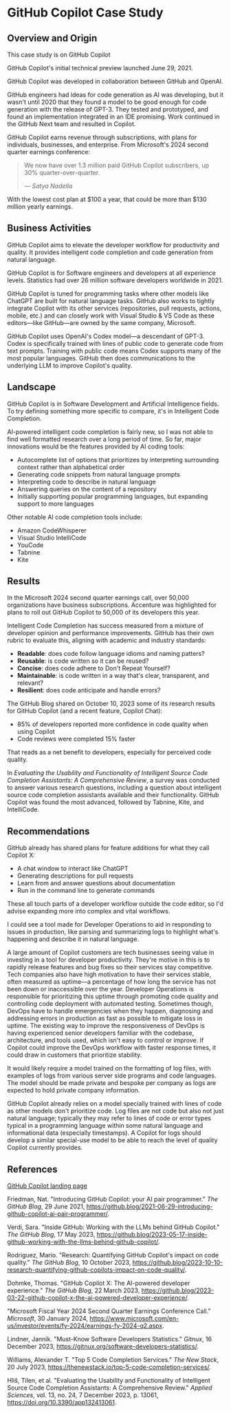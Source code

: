 # GitHub Copilot Case Study

## Overview and Origin

This case study is on GitHub Copilot

GitHub Copilot's initial technical preview launched June 29, 2021.

GitHub Copilot was developed in collaboration between GitHub and OpenAI.

GitHub engineers had ideas for code generation as AI was developing, but it wasn't until 2020 that they found a model to be good enough for code generation with the release of GPT-3. They tested and prototyped, and found an implementation integrated in an IDE promising. Work continued in the GitHub Next team and resulted in Copilot.

GitHub Copilot earns revenue through subscriptions, with plans for individuals, businesses, and enterprise. From Microsoft's 2024 second quarter earnings conference:

> We now have over 1.3 million paid GitHub Copilot subscribers, up 30% quarter-over-quarter.
>
> &mdash; _Satya Nadella_

With the lowest cost plan at $100 a year, that could be more than $130 million yearly earnings.

## Business Activities

GitHub Copilot aims to elevate the developer workflow for productivity and quality. It provides intelligent code completion and code generation from natural language.

GitHub Copilot is for Software engineers and developers at all experience levels. Statistics had over 26 million software developers worldwide in 2021.

GitHub Copilot is tuned for programming tasks where other models like ChatGPT are built for natural language tasks. GitHub also works to tightly integrate Copilot with its other services (repositories, pull requests, actions, mobile, etc.) and can closely work with Visual Studio & VS Code as these editors&mdash;like GitHub&mdash;are owned by the same company, Microsoft.

GitHub Copilot uses OpenAI's Codex model&mdash;a descendant of GPT-3. Codex is specifically trained with lines of public code to generate code from text prompts. Training with public code means Codex supports many of the most popular languages. GitHub then does communications to the underlying LLM to improve Copilot's quality.

## Landscape

GitHub Copilot is in Software Development and Artificial Intelligence fields. To try defining something more specific to compare, it's in Intelligent Code Completion.

AI-powered intelligent code completion is fairly new, so I was not able to find well formatted research over a long period of time. So far, major innovations would be the features provided by AI coding tools:

* Autocomplete list of options that prioritizes by interpreting surrounding context rather than alphabetical order
* Generating code snippets from natural language prompts
* Interpreting code to describe in natural language
* Answering queries on the content of a repository
* Initially supporting popular programming languages, but expanding support to more languages

Other notable AI code completion tools include:

* Amazon CodeWhisperer
* Visual Studio IntelliCode
* YouCode
* Tabnine
* Kite

## Results

In the Microsoft 2024 second quarter earnings call, over 50,000 organizations have business subscriptions. Accenture was highlighted for plans to roll out GitHub Copilot to 50,000 of its developers this year.

Intelligent Code Completion has success measured from a mixture of developer opinion and performance improvements. GitHub has their own rubric to evaluate this, aligning with academic and industry standards:

* **Readable**: does code follow language idioms and naming patters?
* **Reusable**: is code written so it can be reused?
* **Concise**: does code adhere to Don't Repeat Yourself?
* **Maintainable**: is code written in a way that's clear, transparent, and relevant?
* **Resilient**: does code anticipate and handle errors?

The GitHub Blog shared on October 10, 2023 some of its research results for GitHub Copilot (and a recent feature, Copilot Chat):

* 85% of developers reported more confidence in code quality when using Copilot
* Code reviews were completed 15% faster

That reads as a net benefit to developers, especially for perceived code quality.

In _Evaluating the Usability and Functionality of Intelligent Source Code Completion Assistants: A Comprehensive Review_, a survey was conducted to answer various research questions, including a question about intelligent source code completion assistants available and their functionality. GitHub Copilot was found the most advanced, followed by Tabnine, Kite, and IntelliCode.

## Recommendations

GitHub already has shared plans for feature additions for what they call Copilot X:

* A chat window to interact like ChatGPT
* Generating descriptions for pull requests
* Learn from and answer questions about documentation
* Run in the command line to generate commands

These all touch parts of a developer workflow outside the code editor, so I'd advise expanding more into complex and vital workflows.

I could see a tool made for Developer Operations to aid in responding to issues in production, like parsing and summarizing logs to highlight what's happening and describe it in natural language.

A large amount of Copilot customers are tech businesses seeing value in investing in a tool for developer productivity. They're motive in this is to rapidly release features and bug fixes so their services stay competitive. Tech companies also have high motivation to have their services stable, often measured as uptime&mdash;a percentage of how long the service has not been down or inaccessible over the year. Developer Operations is responsible for prioritizing this uptime through promoting code quality and controlling code deployment with automated testing. Sometimes though, DevOps have to handle emergencies when they happen, diagnosing and addressing errors in production as fast as possible to mitigate loss in uptime. The existing way to improve the responsiveness of DevOps is having experienced senior developers familiar with the codebase, architecture, and tools used, which isn't easy to control or improve. If Copilot could improve the DevOps workflow with faster response times, it could draw in customers that prioritize stability.

It would likely require a model trained on the formatting of log files, with examples of logs from various server side programs and code languages. The model should be made private and bespoke per company as logs are expected to hold private company information.

GitHub Copilot already relies on a model specially trained with lines of code as other models don't prioritize code. Log files are not code but also not just natural language; typically they may refer to lines of code or error types typical in a programming language within some natural language and informational data (especially timestamps). A Copilot for logs should develop a similar special-use model to be able to reach the level of quality Copilot currently provides.

## References

[GitHub Copilot landing page](https://github.com/features/copilot)

Friedman, Nat. "Introducing GitHub Copilot: your AI pair programmer." _The GitHub Blog_, 29 June 2021, https://github.blog/2021-06-29-introducing-github-copilot-ai-pair-programmer/.

Verdi, Sara. "Inside GitHub: Working with the LLMs behind GitHub Copilot." _The GitHub Blog_, 17 May 2023, https://github.blog/2023-05-17-inside-github-working-with-the-llms-behind-github-copilot/.

Rodriguez, Mario. "Research: Quantifying GitHub Copilot's impact on code quality." _The GitHub Blog_, 10 October 2023, https://github.blog/2023-10-10-research-quantifying-github-copilots-impact-on-code-quality/.

Dohmke, Thomas. "GitHub Copilot X: The AI-powered developer experience." _The GitHub Blog_, 22 March 2023, https://github.blog/2023-03-22-github-copilot-x-the-ai-powered-developer-experience/.

"Microsoft Fiscal Year 2024 Second Quarter Earnings Conference Call." _Microsoft_, 30 January 2024, https://www.microsoft.com/en-us/investor/events/fy-2024/earnings-fy-2024-q2.aspx.

Lindner, Jannik. "Must-Know Software Developers Statistics." _Gitnux_, 16 December 2023, https://gitnux.org/software-developers-statistics/.

Williams, Alexander T. "Top 5 Code Completion Services." _The New Stack_, 20 July 2023, https://thenewstack.io/top-5-code-completion-services/.

Hliš, Tilen, et al. "Evaluating the Usability and Functionality of Intelligent Source Code Completion Assistants: A Comprehensive Review." _Applied Sciences_, vol. 13, no. 24, 7 December 2023, p. 13061, https://doi.org/10.3390/app132413061.
